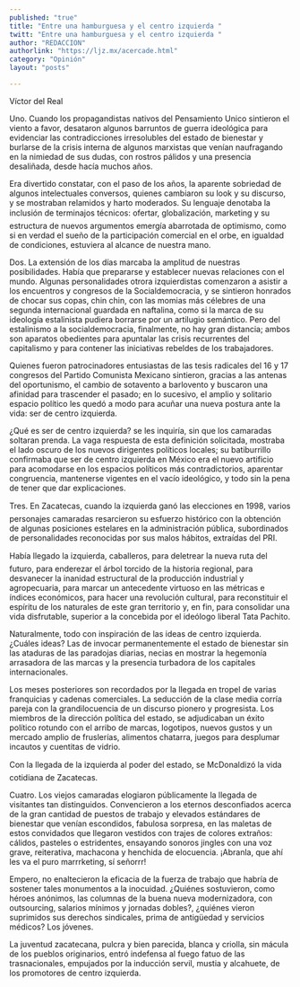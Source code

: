 ```yaml
---
published: "true"
title: "Entre una hamburguesa y el centro izquierda "
twitt: "Entre una hamburguesa y el centro izquierda "
author: "REDACCION"
authorlink: "https://ljz.mx/acercade.html"
category: "Opinión"
layout: "posts"

---
```



  Víctor del Real



Uno. Cuando los propagandistas nativos del Pensamiento Unico sintieron el viento a favor, desataron algunos barruntos de guerra ideológica para evidenciar las contradicciones irresolubles del estado de bienestar y burlarse de la crisis interna de algunos marxistas que venían naufragando en la nimiedad de sus dudas, con rostros pálidos y una presencia desaliñada, desde hacía muchos años.  

  Era divertido constatar, con el paso de los años, la aparente sobriedad de algunos intelectuales conversos, quienes cambiaron su look y su discurso, y se mostraban relamidos y harto moderados. Su lenguaje denotaba la inclusión de terminajos técnicos: ofertar, globalización, marketing y su estructura de nuevos argumentos emergía abarrotada de optimismo, como si en verdad el sueño de la participación comercial en el orbe, en igualdad de condiciones, estuviera al alcance de nuestra mano.



  Dos. La extensión de los días marcaba la amplitud de nuestras posibilidades. Había que prepararse y establecer nuevas relaciones con el mundo. Algunas personalidades otrora izquierdistas comenzaron a asistir a los encuentros y congresos de la Socialdemocracia, y se sintieron honrados de chocar sus copas, chin chin, con las momias más célebres de una segunda internacional guardada en naftalina, como si la marca de su ideología estalinista pudiera borrarse por un artilugio semántico. Pero del estalinismo a la socialdemocracia, finalmente, no hay gran distancia; ambos son aparatos obedientes para apuntalar las crisis recurrentes del capitalismo y para contener las iniciativas rebeldes de los trabajadores.



  Quienes fueron patrocinadores entusiastas de las tesis radicales del 16 y 17 congresos del Partido Comunista Mexicano sintieron, gracias a las antenas del oportunismo, el cambio de sotavento a barlovento y buscaron una afinidad para trascender el pasado; en lo sucesivo, el amplio y solitario espacio político les quedó a modo para acuñar una nueva postura ante la vida: ser de centro izquierda.



  ¿Qué es ser de centro izquierda? se les inquiría, sin que los camaradas soltaran prenda. La vaga respuesta de esta definición solicitada, mostraba el lado oscuro de los nuevos dirigentes políticos locales; su batiburrillo confirmaba que ser de centro izquierda en México era el nuevo artificio para acomodarse en los espacios políticos más contradictorios, aparentar congruencia, mantenerse vigentes en el vacío ideológico, y todo sin la pena de tener que dar explicaciones.



  Tres. En Zacatecas, cuando la izquierda ganó las elecciones en 1998, varios personajes camaradas resarcieron su esfuerzo histórico con la obtención de algunas posiciones estelares en la administración pública, subordinados de personalidades reconocidas por sus malos hábitos, extraídas del PRI.



  Había llegado la izquierda, caballeros, para deletrear la nueva ruta del futuro, para enderezar el árbol torcido de la historia regional, para desvanecer la inanidad estructural de la producción industrial y agropecuaria, para marcar un antecedente virtuoso en las métricas e índices económicos, para hacer una revolución cultural, para reconstituir el espíritu de los naturales de este gran territorio y, en fin, para consolidar una vida disfrutable, superior a la concebida por el ideólogo liberal Tata Pachito.



  Naturalmente, todo con inspiración de las ideas de centro izquierda. ¿Cuáles ideas? Las de invocar permanentemente el estado de bienestar sin las ataduras de las paradojas diarias, necias en mostrar la hegemonía arrasadora de las marcas y la presencia turbadora de los capitales internacionales.



  Los meses posteriores son recordados por la llegada en tropel de varias franquicias y cadenas comerciales. La seducción de la clase media corría pareja con la grandilocuencia de un discurso pionero y progresista. Los miembros de la dirección política del estado, se adjudicaban un éxito político rotundo con el arribo de marcas, logotipos, nuevos gustos y un mercado amplio de fruslerías, alimentos chatarra, juegos para desplumar incautos y cuentitas de vidrio.



  Con la llegada de la izquierda al poder del estado, se McDonaldizó la vida cotidiana de Zacatecas.



  Cuatro. Los viejos camaradas elogiaron públicamente la llegada de visitantes tan distinguidos. Convencieron a los eternos desconfiados acerca de la gran cantidad de puestos de trabajo y elevados estándares de bienestar que venían escondidos, fabulosa sorpresa, en las maletas de estos convidados que llegaron vestidos con trajes de colores extraños: cálidos, pasteles o estridentes, ensayando sonoros jingles con una voz grave, reiterativa, machacona y henchida de elocuencia. ¡Abranla, que ahí les va el puro marrrketing, sí señorrr!



  Empero, no enaltecieron la eficacia de la fuerza de trabajo que habría de sostener tales monumentos a la inocuidad. ¿Quiénes sostuvieron, como héroes anónimos, las columnas de la buena nueva modernizadora, con outsourcing, salarios mínimos y jornadas dobles?, ¿quiénes vieron suprimidos sus derechos sindicales, prima de antigüedad y servicios médicos? Los jóvenes.



  La juventud zacatecana, pulcra y bien parecida, blanca y criolla, sin mácula de los pueblos originarios, entró indefensa al fuego fatuo de las trasnacionales, empujados por la inducción servil, mustia y alcahuete, de los promotores de centro izquierda.

